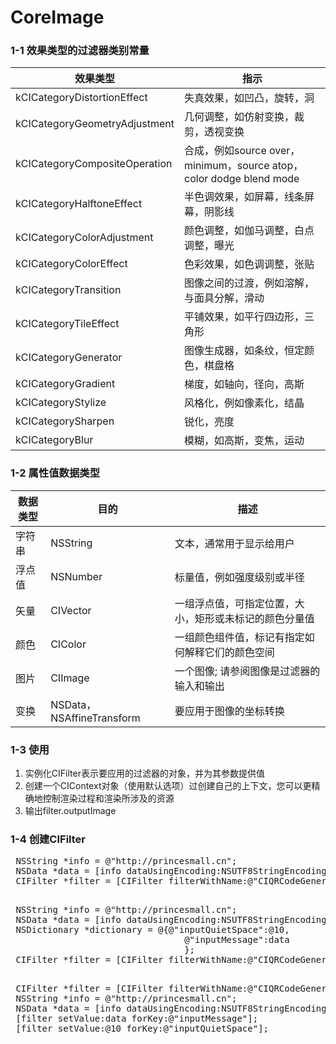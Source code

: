 # CoreImage

### 1-1 效果类型的过滤器类别常量
效果类型|指示
--------|---------
kCICategoryDistortionEffect|失真效果，如凹凸，旋转，洞
kCICategoryGeometryAdjustment|几何调整，如仿射变换，裁剪，透视变换
kCICategoryCompositeOperation|合成，例如source over，minimum，source atop，color dodge blend mode
kCICategoryHalftoneEffect|半色调效果，如屏幕，线条屏幕，阴影线
kCICategoryColorAdjustment|颜色调整，如伽马调整，白点调整，曝光
kCICategoryColorEffect|色彩效果，如色调调整，张贴
kCICategoryTransition|图像之间的过渡，例如溶解，与面具分解，滑动
kCICategoryTileEffect|平铺效果，如平行四边形，三角形
kCICategoryGenerator|图像生成器，如条纹，恒定颜色，棋盘格
kCICategoryGradient|梯度，如轴向，径向，高斯
kCICategoryStylize|风格化，例如像素化，结晶
kCICategorySharpen|锐化，亮度
kCICategoryBlur|模糊，如高斯，变焦，运动

### 1-2 属性值数据类型
数据类型|目的|描述
--------|---|----------
字符串|NSString|文本，通常用于显示给用户
浮点值|NSNumber|标量值，例如强度级别或半径
矢量|CIVector|一组浮点值，可指定位置，大小，矩形或未标记的颜色分量值
颜色|CIColor|一组颜色组件值，标记有指定如何解释它们的颜色空间
图片|CIImage|一个图像; 请参阅图像是过滤器的输入和输出
变换|NSData， NSAffineTransform|要应用于图像的坐标转换

### 1-3 使用

1. 实例化CIFilter表示要应用的过滤器的对象，并为其参数提供值
2. 创建一个CIContext对象（使用默认选项）过创建自己的上下文，您可以更精确地控制渲染过程和渲染所涉及的资源
3. 输出filter.outputImage

### 1-4 创建CIFilter

<pre>
 NSString *info = @"http://princesmall.cn";
 NSData *data = [info dataUsingEncoding:NSUTF8StringEncoding];
 CIFilter *filter = [CIFilter filterWithName:@"CIQRCodeGenerator" keysAndValues:@"inputQuietSpace",@10,@"inputMessage",data, nil];
 </pre>
 <pre>
 NSString *info = @"http://princesmall.cn";
 NSData *data = [info dataUsingEncoding:NSUTF8StringEncoding];
 NSDictionary *dictionary = @{@"inputQuietSpace":@10,
                                 @"inputMessage":data
                                 };
 CIFilter *filter = [CIFilter filterWithName:@"CIQRCodeGenerator" withInputParameters:dictionary];
 </pre>
 <pre>
 CIFilter *filter = [CIFilter filterWithName:@"CIQRCodeGenerator"];
 NSString *info = @"http://princesmall.cn";
 NSData *data = [info dataUsingEncoding:NSUTF8StringEncoding];
 [filter setValue:data forKey:@"inputMessage"];
 [filter setValue:@10 forKey:@"inputQuietSpace"];
 </pre>
